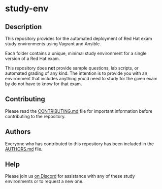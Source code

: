 # study-env

## Description

This repository provides for the automated deployment of Red Hat exam study environments using Vagrant and Ansible.

Each folder contains a unique, minimal study environment for a single version of a Red Hat exam.

This repository does **not** provide sample questions, lab scripts, or automated grading of any kind. The intention is to provide you with an environment that includes anything you'd need to study for the given exam by do not have to know for that exam.

## Contributing

Please read the [CONTRIBUTING.md](CONTRIBUTING.md) file for important information before contributing to the repository.

## Authors

Everyone who has contributed to this repository has been included in the [AUTHORS.md](AUTHORS.md) file.

## Help

Please join us [on Discord](https://discord.gg/bJWRw5e) for assistance with any of these study environments or to request a new one.
